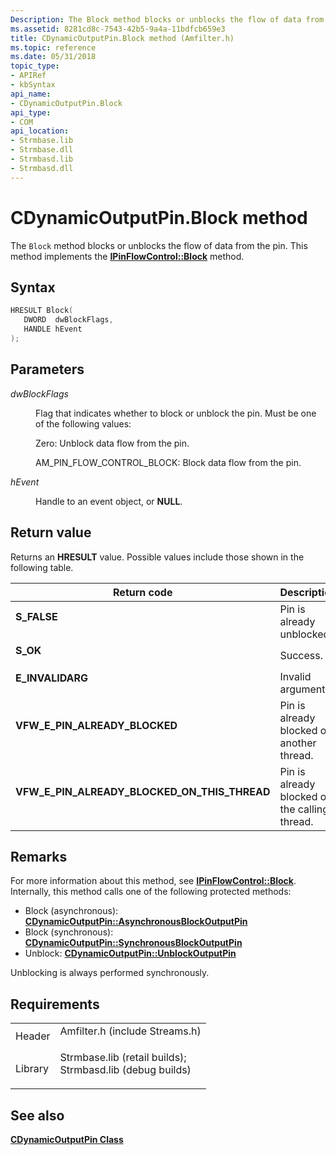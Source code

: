 ```yaml
---
Description: The Block method blocks or unblocks the flow of data from the pin. This method implements the IPinFlowControl::Block method.
ms.assetid: 8281cd8c-7543-42b5-9a4a-11bdfcb659e3
title: CDynamicOutputPin.Block method (Amfilter.h)
ms.topic: reference
ms.date: 05/31/2018
topic_type: 
- APIRef
- kbSyntax
api_name: 
- CDynamicOutputPin.Block
api_type: 
- COM
api_location: 
- Strmbase.lib
- Strmbase.dll
- Strmbasd.lib
- Strmbasd.dll
---
```


# CDynamicOutputPin.Block method

The `Block` method blocks or unblocks the flow of data from the pin. This method implements the [**IPinFlowControl::Block**](/windows/desktop/api/Strmif/nf-strmif-ipinflowcontrol-block) method.

## Syntax


```C++
HRESULT Block(
   DWORD  dwBlockFlags,
   HANDLE hEvent
);
```



## Parameters

<dl> <dt>

*dwBlockFlags* 
</dt> <dd>

Flag that indicates whether to block or unblock the pin. Must be one of the following values:

Zero: Unblock data flow from the pin.

AM\_PIN\_FLOW\_CONTROL\_BLOCK: Block data flow from the pin.

</dd> <dt>

*hEvent* 
</dt> <dd>

Handle to an event object, or **NULL**.

</dd> </dl>

## Return value

Returns an **HRESULT** value. Possible values include those shown in the following table.



| Return code                                                                                                                    | Description                                              |
|--------------------------------------------------------------------------------------------------------------------------------|----------------------------------------------------------|
| <dl> <dt>**S\_FALSE**</dt> </dl>                                        | Pin is already unblocked.<br/>                     |
| <dl> <dt>**S\_OK**</dt> </dl>                                           | Success.<br/>                                      |
| <dl> <dt>**E\_INVALIDARG**</dt> </dl>                                   | Invalid argument.<br/>                             |
| <dl> <dt>**VFW\_E\_PIN\_ALREADY\_BLOCKED**</dt> </dl>                   | Pin is already blocked on another thread.<br/>     |
| <dl> <dt>**VFW\_E\_PIN\_ALREADY\_BLOCKED\_ON\_THIS\_THREAD**</dt> </dl> | Pin is already blocked on the calling thread.<br/> |



 

## Remarks

For more information about this method, see [**IPinFlowControl::Block**](/windows/desktop/api/Strmif/nf-strmif-ipinflowcontrol-block). Internally, this method calls one of the following protected methods:

-   Block (asynchronous): [**CDynamicOutputPin::AsynchronousBlockOutputPin**](cdynamicoutputpin-asynchronousblockoutputpin.md)
-   Block (synchronous): [**CDynamicOutputPin::SynchronousBlockOutputPin**](cdynamicoutputpin-synchronousblockoutputpin.md)
-   Unblock: [**CDynamicOutputPin::UnblockOutputPin**](cdynamicoutputpin-unblockoutputpin.md)

Unblocking is always performed synchronously.

## Requirements



|                    |                                                                                                                                                                                            |
|--------------------|--------------------------------------------------------------------------------------------------------------------------------------------------------------------------------------------|
| Header<br/>  | <dl> <dt>Amfilter.h (include Streams.h)</dt> </dl>                                                                                  |
| Library<br/> | <dl> <dt>Strmbase.lib (retail builds); </dt> <dt>Strmbasd.lib (debug builds)</dt> </dl> |



## See also

<dl> <dt>

[**CDynamicOutputPin Class**](cdynamicoutputpin.md)
</dt> </dl>

 

 




